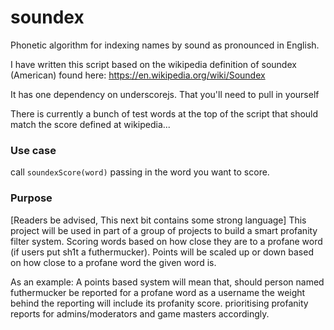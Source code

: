 # soundex
Phonetic algorithm for indexing names by sound as pronounced in English.

I have written this script based on the wikipedia definition of soundex (American) found here:
https://en.wikipedia.org/wiki/Soundex

It has one dependency on underscorejs. That you'll need to pull in yourself

There is currently a bunch of test words at the top of the script that should match the score defined at wikipedia...

### Use case
call `soundexScore(word)` passing in the word you want to score.

### Purpose
[Readers be advised, This next bit contains some strong language]
This project will be used in part of a group of projects to build a smart profanity filter system. Scoring words based on how close they are to a profane word (if users put sh1t a futhermucker). Points will be scaled up or down based on how close to a profane word the given word is.

As an example: A points based system will mean that, should person named futhermucker be reported for a profane word as a username the weight behind the reporting will include its profanity score. prioritising profanity reports for admins/moderators and game masters accordingly.
